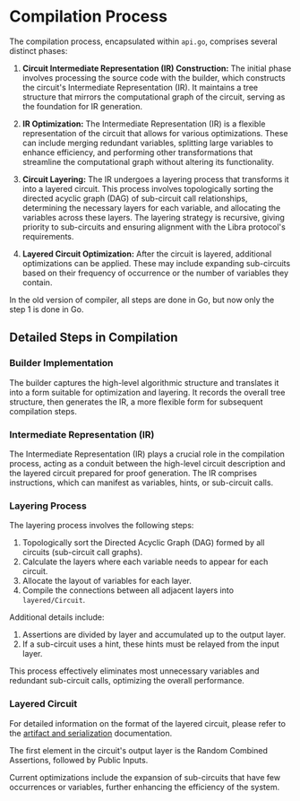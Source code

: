 # Compilation Process

The compilation process, encapsulated within `api.go`, comprises several distinct phases:

1. **Circuit Intermediate Representation (IR) Construction:** The initial phase involves processing the source code with the builder, which constructs the circuit's Intermediate Representation (IR). It maintains a tree structure that mirrors the computational graph of the circuit, serving as the foundation for IR generation.

2. **IR Optimization:** The Intermediate Representation (IR) is a flexible representation of the circuit that allows for various optimizations. These can include merging redundant variables, splitting large variables to enhance efficiency, and performing other transformations that streamline the computational graph without altering its functionality.

3. **Circuit Layering:** The IR undergoes a layering process that transforms it into a layered circuit. This process involves topologically sorting the directed acyclic graph (DAG) of sub-circuit call relationships, determining the necessary layers for each variable, and allocating the variables across these layers. The layering strategy is recursive, giving priority to sub-circuits and ensuring alignment with the Libra protocol's requirements.

4. **Layered Circuit Optimization:** After the circuit is layered, additional optimizations can be applied. These may include expanding sub-circuits based on their frequency of occurrence or the number of variables they contain.

In the old version of compiler, all steps are done in Go, but now only the step 1 is done in Go.

## Detailed Steps in Compilation

### Builder Implementation

The builder captures the high-level algorithmic structure and translates it into a form suitable for optimization and layering. It records the overall tree structure, then generates the IR, a more flexible form for subsequent compilation steps.

### Intermediate Representation (IR)

The Intermediate Representation (IR) plays a crucial role in the compilation process, acting as a conduit between the high-level circuit description and the layered circuit prepared for proof generation. The IR comprises instructions, which can manifest as variables, hints, or sub-circuit calls.

### Layering Process

The layering process involves the following steps:

1. Topologically sort the Directed Acyclic Graph (DAG) formed by all circuits (sub-circuit call graphs).
2. Calculate the layers where each variable needs to appear for each circuit.
3. Allocate the layout of variables for each layer.
4. Compile the connections between all adjacent layers into `layered/Circuit`.

Additional details include:

1. Assertions are divided by layer and accumulated up to the output layer.
2. If a sub-circuit uses a hint, these hints must be relayed from the input layer.

This process effectively eliminates most unnecessary variables and redundant sub-circuit calls, optimizing the overall performance.

### Layered Circuit

For detailed information on the format of the layered circuit, please refer to the [artifact and serialization](./artifact_and_serialization.md) documentation.

The first element in the circuit's output layer is the Random Combined Assertions, followed by Public Inputs.

Current optimizations include the expansion of sub-circuits that have few occurrences or variables, further enhancing the efficiency of the system.